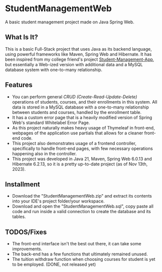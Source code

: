 # StudentManagementWeb
A basic student management project made on Java Spring Web.

## What Is It?

This is a basic Full-Stack project that uses Java as its backend language, using powerful frameworks like Maven, Spring Web and Hibernate. It has been inspired from my college friend's project [Student-Management-App](https://github.com/mgorenli9/Student-Managament-App), but essentially a Web-ized version with additional data and a MySQL database system with one-to-many relationship.

## Features

- You can perform general _CRUD (Create-Read-Update-Delete)_ operations of students, courses, and their enrollments in this system. All data is stored in a MySQL database with a one-to-many relationship between students and courses, handled by the enrollment table.
- It has a custom error page that is a heavily modified version of Spring Web's standard Whitelabel Error Page.
- As this project naturally makes heavy usage of Thymeleaf in front-end, webpages of the application use partials that allows for a cleaner front-end code.
- This project also demonstrates usage of a frontend controller, specifically to handle front-end pages, with few necessary operations happening also in the controller.
- This project was developed in Java 21, Maven, Spring Web 6.0.13 and Hibernate 6.2.13, so it is a pretty up-to-date project (as of Nov 13th, 2023).

## Installment

- Download the "StudentManagementWeb.zip" and extract its contents into your IDE's project folder/your workspace.
- Download and open the "StudentManagementWeb.sql", copy paste all code and run inside a valid connection to create the database and its tables.

## TODOS/Fixes

- The front-end interface isn't the best out there, it can take some improvements.
- The back-end has a few functions that ultimately remained unused.
- The tuition withdraw function when choosing courses for student is yet to be employed. (DONE, not released yet)
